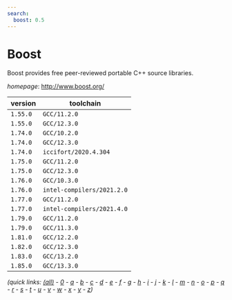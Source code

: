 ```yaml
---
search:
  boost: 0.5
---
```

# Boost

Boost provides free peer-reviewed portable C++ source libraries.

*homepage*: <http://www.boost.org/>

version | toolchain
--------|----------
``1.55.0`` | ``GCC/11.2.0``
``1.55.0`` | ``GCC/12.3.0``
``1.74.0`` | ``GCC/10.2.0``
``1.74.0`` | ``GCC/12.3.0``
``1.74.0`` | ``iccifort/2020.4.304``
``1.75.0`` | ``GCC/11.2.0``
``1.75.0`` | ``GCC/12.3.0``
``1.76.0`` | ``GCC/10.3.0``
``1.76.0`` | ``intel-compilers/2021.2.0``
``1.77.0`` | ``GCC/11.2.0``
``1.77.0`` | ``intel-compilers/2021.4.0``
``1.79.0`` | ``GCC/11.2.0``
``1.79.0`` | ``GCC/11.3.0``
``1.81.0`` | ``GCC/12.2.0``
``1.82.0`` | ``GCC/12.3.0``
``1.83.0`` | ``GCC/13.2.0``
``1.85.0`` | ``GCC/13.3.0``


*(quick links: [(all)](../index.md) - [0](../0/index.md) - [a](../a/index.md) - [b](../b/index.md) - [c](../c/index.md) - [d](../d/index.md) - [e](../e/index.md) - [f](../f/index.md) - [g](../g/index.md) - [h](../h/index.md) - [i](../i/index.md) - [j](../j/index.md) - [k](../k/index.md) - [l](../l/index.md) - [m](../m/index.md) - [n](../n/index.md) - [o](../o/index.md) - [p](../p/index.md) - [q](../q/index.md) - [r](../r/index.md) - [s](../s/index.md) - [t](../t/index.md) - [u](../u/index.md) - [v](../v/index.md) - [w](../w/index.md) - [x](../x/index.md) - [y](../y/index.md) - [z](../z/index.md))*

